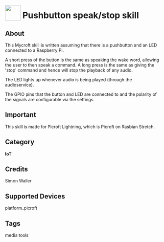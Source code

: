 # <img src='https://raw.githack.com/FortAwesome/Font-Awesome/master/svgs/solid/volume-mute.svg' card_color='#022B4F' width='50' height='50' style='vertical-align:bottom'/> Pushbutton speak/stop skill

## About
This Mycroft skill is written assuming that there is a pushbutton and an LED connected to a Raspberry Pi. 

A short press of the button is the same as speaking the wake word, allowing the user to then speak a command. A long press is the same as giving the 'stop' command and hence will stop the playback of any audio.

The LED lights up whenever audio is being played (through the audioservice).

The GPIO pins that the button and LED are connected to and the polarity of the signals are configurable via the settings.

## Important
This skill is made for Picroft Lightning, which is Picroft on Rasbian Stretch.

## Category
**IoT**

## Credits
Simon Waller

## Supported Devices
platform_picroft

## Tags
media
tools
